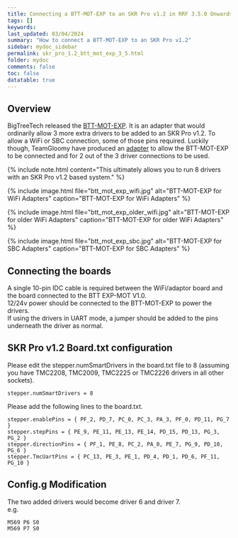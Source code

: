 ```yaml
---
title: Connecting a BTT-MOT-EXP to an SKR Pro v1.2 in RRF 3.5.0 Onwards
tags: []
keywords: 
last_updated: 03/04/2024
summary: "How to connect a BTT-MOT-EXP to an SKR Pro v1.2"
sidebar: mydoc_sidebar
permalink: skr_pro_1.2_btt_mot_exp_3_5.html
folder: mydoc
comments: false
toc: false
datatable: true
---
```


## Overview

BigTreeTech released the [BTT-MOT-EXP](https://github.com/bigtreetech/BTT-Expansion-module/tree/master/BTT%20EXP-MOT). It is an adapter that would ordinarily allow 3 more extra drivers to be added to an SKR Pro v1.2. To allow a WiFi or SBC connection, some of those pins required. Luckily though, TeamGloomy have produced an [adapter](https://www.tindie.com/products/pcr/rrf-btt-mot-exp-adapter-for-skr-1x/) to allow the BTT-MOT-EXP to be connected and for 2 out of the 3 driver connections to be used.  

{% include note.html content="This ultimately allows you to run 8 drivers with an SKR Pro v1.2 based system." %}

{% include image.html file="btt_mot_exp_wifi.jpg" alt="BTT-MOT-EXP for WiFi Adapters" caption="BTT-MOT-EXP for WiFi Adapters" %}

{% include image.html file="btt_mot_exp_older_wifi.jpg" alt="BTT-MOT-EXP for older WiFi Adapters" caption="BTT-MOT-EXP for older WiFi Adapters" %}

{% include image.html file="btt_mot_exp_sbc.jpg" alt="BTT-MOT-EXP for SBC Adapters" caption="BTT-MOT-EXP for SBC Adapters" %}

## Connecting the boards

A single 10-pin IDC cable is required between the WiFi/adaptor board and the board connected to the BTT EXP-MOT V1.0.  
12/24v power should be connected to the BTT-MOT-EXP to power the drivers.  
If using the drivers in UART mode, a jumper should be added to the pins underneath the driver as normal.  

## SKR Pro v1.2 Board.txt configuration

Please edit the stepper.numSmartDrivers in the board.txt file to 8 (assuming you have TMC2208, TMC2009, TMC2225 or TMC2226 drivers in all other sockets).  

```text
stepper.numSmartDrivers = 8
```

Please add the following lines to the board.txt.  

```text
stepper.enablePins = { PF_2, PD_7, PC_0, PC_3, PA_3, PF_0, PD_11, PG_7 }
stepper.stepPins = { PE_9, PE_11, PE_13, PE_14, PD_15, PD_13, PG_3, PG_2 }
stepper.directionPins = { PF_1, PE_8, PC_2, PA_0, PE_7, PG_9, PD_10, PG_6 }
stepper.TmcUartPins = { PC_13, PE_3, PE_1, PD_4, PD_1, PD_6, PF_11, PG_10 }
```

## Config.g Modification

The two added drivers would become driver 6 and driver 7.  
e.g.

```text
M569 P6 S0
M569 P7 S0
```
